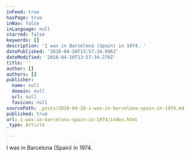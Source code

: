 ```yaml
---
inFeed: true
hasPage: true
inNav: false
inLanguage: null
starred: false
keywords: []
description: 'I was in Barcelona (Spain) in 1974. '
datePublished: '2016-04-20T13:57:34.996Z'
dateModified: '2016-04-20T13:57:34.276Z'
title: ''
author: []
authors: []
publisher:
  name: null
  domain: null
  url: null
  favicon: null
sourcePath: _posts/2016-04-20-i-was-in-barcelona-spain-in-1974.md
published: true
url: i-was-in-barcelona-spain-in-1974/index.html
_type: Article

---
```

I was in Barcelona (Spain) in 1974\.